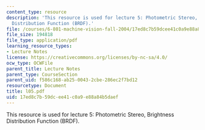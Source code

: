 ```yaml
---
content_type: resource
description: 'This resource is used for lecture 5: Photometric Stereo, Brightness
  Distribution Function (BRDF).'
file: /courses/6-801-machine-vision-fall-2004/17ed8c7b59dcee41c0a9e88a84b5daef_l05.pdf
file_size: 194818
file_type: application/pdf
learning_resource_types:
- Lecture Notes
license: https://creativecommons.org/licenses/by-nc-sa/4.0/
ocw_type: OCWFile
parent_title: Lecture Notes
parent_type: CourseSection
parent_uid: f586c168-ab25-0043-2cbe-286ec2f7bd12
resourcetype: Document
title: l05.pdf
uid: 17ed8c7b-59dc-ee41-c0a9-e88a84b5daef
---
```

This resource is used for lecture 5: Photometric Stereo, Brightness Distribution Function (BRDF).